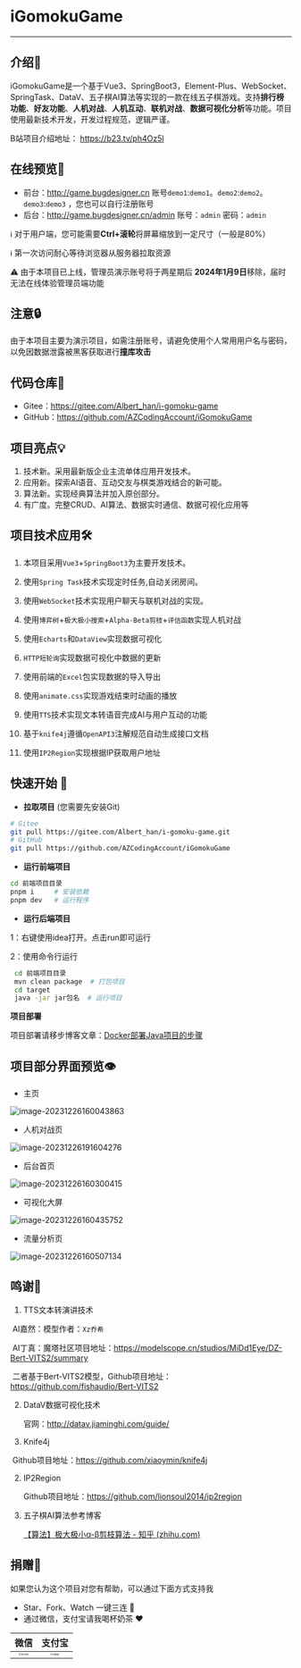 # iGomokuGame

<hr>

## 介绍📘

​		iGomokuGame是一个基于Vue3、SpringBoot3，Element-Plus、WebSocket、SpringTask、DataV、五子棋AI算法等实现的一款在线五子棋游戏。支持**排行榜功能**、**好友功能**、**人机对战**、**人机互动**、**联机对战**、**数据可视化分析**等功能。项目使用最新技术开发，开发过程规范，逻辑严谨。

B站项目介绍地址： https://b23.tv/ph4Oz5l

## 在线预览👀

- 前台：http://game.bugdesigner.cn		账号`demo1`:`demo1`。`demo2`:`demo2`。`demo3`:`demo3` ，您也可以自行注册账号
- 后台：http://game.bugdesigner.cn/admin    账号：`admin` 密码：`admin`

ℹ️ 对于用户端，您可能需要**Ctrl+滚轮**将屏幕缩放到一定尺寸（一般是80%）

ℹ️ 第一次访问耐心等待浏览器从服务器拉取资源

⚠️ 由于本项目已上线，管理员演示账号将于两星期后 **2024年1月9日**移除，届时无法在线体验管理员端功能

## 注意🔒

由于本项目主要为演示项目，如需注册账号，请避免使用个人常用用户名与密码，以免因数据泄露被黑客获取进行**撞库攻击**

## 代码仓库🌟

- Gitee：https://gitee.com/Albert_han/i-gomoku-game
- GitHub：https://github.com/AZCodingAccount/iGomokuGame

## 项目亮点💡

1. 技术新。采用最新版企业主流单体应用开发技术。
2. 应用新。探索AI语音、互动交友与棋类游戏结合的新可能。
3. 算法新。实现经典算法并加入原创部分。
4. 有广度。完整CRUD、AI算法、数据实时通信、数据可视化应用等

## 项目技术应用🛠️

1. 本项目采用`Vue3`+`SpringBoot3`为主要开发技术。

2. 使用`Spring Task`技术实现定时任务,自动关闭房间。

3. 使用`WebSocket`技术实现用户聊天与联机对战的实现。

4. 使用`博弈树`+`极大极小搜索`+`Alpha-Beta剪枝`+`评估函数`实现人机对战

5. 使用`Echarts`和`DataView`实现数据可视化

6. `HTTP短轮询`实现数据可视化中数据的更新

7. 使用前端的`Excel`包实现数据的导入导出

8. 使用`animate.css`实现游戏结束时动画的播放

9. 使用`TTS`技术实现文本转语音完成AI与用户互动的功能

10. 基于`knife4j`遵循`OpenAPI3`注解规范自动生成接口文档

11. 使用`IP2Region`实现根据IP获取用户地址

## 快速开始 🚀

- **拉取项目** (您需要先安装Git)

```bash
# Gitee
git pull https://gitee.com/Albert_han/i-gomoku-game.git
# GitHub
git pull https://github.com/AZCodingAccount/iGomokuGame
```

- **运行前端项目**

```bash
cd 前端项目目录
pnpm i	   # 安装依赖
pnpm dev   # 运行程序	
```

- **运行后端项目**

1：右键使用idea打开。点击run即可运行

2：使用命令行运行

```bash
 cd 前端项目目录
 mvn clean package	# 打包项目
 cd target 
 java -jar jar包名  # 运行项目
```

**项目部署**

项目部署请移步博客文章：[Docker部署Java项目的步骤 ](https://blog.bugdesigner.cn/docker部署java项目的步骤/)

## 项目部分界面预览👁️

- 主页

![image-20231226160043863](https://my-picture-bed1-1321100201.cos.ap-beijing.myqcloud.com/mypictures/image-20231226160043863.png)

- 人机对战页

![image-20231226191604276](https://my-picture-bed1-1321100201.cos.ap-beijing.myqcloud.com/mypictures/image-20231226191604276.png)



- 后台首页

![image-20231226160300415](https://my-picture-bed1-1321100201.cos.ap-beijing.myqcloud.com/mypictures/image-20231226160300415.png)



- 可视化大屏

![image-20231226160435752](https://my-picture-bed1-1321100201.cos.ap-beijing.myqcloud.com/mypictures/image-20231226160435752.png)

- 流量分析页

![image-20231226160507134](https://my-picture-bed1-1321100201.cos.ap-beijing.myqcloud.com/mypictures/image-20231226160507134.png)

## 鸣谢🌹

1. TTS文本转演讲技术 

​		AI嘉然：模型作者：`Xz乔希`

​		AI丁真：魔塔社区项目地址：https://modelscope.cn/studios/MiDd1Eye/DZ-Bert-VITS2/summary

​	二者基于Bert-VITS2模型，Github项目地址：  https://github.com/fishaudio/Bert-VITS2

2. DataV数据可视化技术

   官网：http://datav.jiaminghi.com/guide/

3. Knife4j

​		Github项目地址：https://github.com/xiaoymin/knife4j

2. IP2Region

   Github项目地址：https://github.com/lionsoul2014/ip2region

3. 五子棋AI算法参考博客

   [【算法】极大极小α-β剪枝算法 - 知乎 (zhihu.com)](https://zhuanlan.zhihu.com/p/65219446)

## 捐赠🍵

如果您认为这个项目对您有帮助，可以通过下面方式支持我

- Star、Fork、Watch 一键三连 🌟
- 通过微信，支付宝请我喝杯奶茶 ❤

|                             微信                             |                            支付宝                            |
| :----------------------------------------------------------: | :----------------------------------------------------------: |
| <img src="https://my-picture-bed1-1321100201.cos.ap-beijing.myqcloud.com/mypictures/wechat.jpg" alt="wechat" style="zoom: 25%;margin:0 auto" /> | <img src="https://my-picture-bed1-1321100201.cos.ap-beijing.myqcloud.com/mypictures/alipay.jpg" alt="alipay" style="zoom:25%;margin:0 auto" /> |


